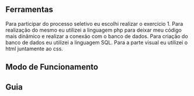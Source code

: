 ##

## Ferramentas
Para participar do processo seletivo eu escolhi realizar o exercício 1. Para realização do mesmo eu utilizei a linguagem php para deixar meu código mais dinâmico e realizar a conexão com o banco de dados. Para criação do banco de dados eu utilizei a linguagem SQL. Para a parte visual eu utilizei o html juntamente ao css.

## Modo de Funcionamento


## Guia
